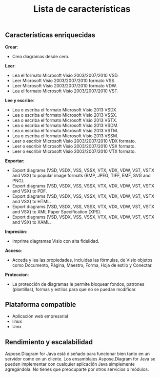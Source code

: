 ﻿---
title: Lista de características
type: docs
weight: 30
url: /es/java/feature-list/
keywords: Visio Diagram Java API
description: Visio Diagram Java API feature list include create, read, write, export, print and access Microsoft Visio 2003, 2007, 2010, 2013, VSD, VSSM, VSTX, VSSM, VST formats.
---
## **Características enriquecidas**
**Crear**:

- Crea diagramas desde cero.

**Leer**:

- Lea el formato Microsoft Visio 2003/2007/2010 VSD.
- Leer Microsoft Visio 2003/2007/2010 formato VSS.
- Leer Microsoft Visio 2003/2007/2010 formato VDW.
- Lea el formato Microsoft Visio 2003/2007/2010 VST.

**Lee y escribe**:

- Lea o escriba el formato Microsoft Visio 2013 VSDX.
- Lea o escriba el formato Microsoft Visio 2013 VSSX.
- Lea o escriba el formato Microsoft Visio 2013 VSTX.
- Lea o escriba el formato Microsoft Visio 2013 VSDM.
- Lea o escriba el formato Microsoft Visio 2013 VSTM.
- Lea o escriba el formato Microsoft Visio 2013 VSSM.
- Leer o escribir Microsoft Visio 2003/2007/2010 VDX formato.
- Leer o escribir Microsoft Visio 2003/2007/2010 VSX formato.
- Leer o escribir Microsoft Visio 2003/2007/2010 VTX formato.

**Exportar**:

- Export diagrams (VSD, VSDX, VSS, VSSX, VTX, VDX, VDW, VST, VSTX and VSX) to popular image formats (BMP, JPEG, TIFF, EMF, SVG and PNG).
- Export diagrams (VSD, VSDX, VSS, VSSX, VTX, VDX, VDW, VST, VSTX and VSX) to PDF.
- Export diagrams (VSD, VSDX, VSS, VSSX, VTX, VDX, VDW, VST, VSTX and VSX) to HTML.
- Export diagrams (VSD, VSDX, VSS, VSSX, VTX, VDX, VDW, VST, VSTX and VSX) to XML Paper Specification (XPS).
- Export diagrams (VSD, VSDX, VSS, VSSX, VTX, VDX, VDW, VST, VSTX and VSX) to XAML.

**Impresión**:

- Imprime diagramas Visio con alta fidelidad.

**Acceso**:

- Acceda y lea las propiedades, incluidas las fórmulas, de Visio objetos como Documento, Página, Maestro, Forma, Hoja de estilo y Conectar.

**Proteccion**:

- La protección de diagramas le permite bloquear fondos, patrones (plantillas), formas y estilos para que no se puedan modificar.
## **Plataforma compatible**
- Aplicación web empresarial
- linux
- Unix
## **Rendimiento y escalabilidad**
Aspose.Diagram for Java está diseñado para funcionar bien tanto en un servidor como en un cliente. Los ensamblajes Aspose.Diagram for Java se pueden implementar con cualquier aplicación Java simplemente agregándola. No tienes que preocuparte por otros servicios o módulos.
